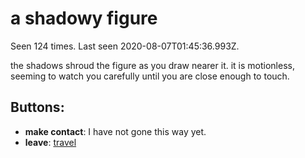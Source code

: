 # a shadowy figure

Seen 124 times. Last seen 2020-08-07T01:45:36.993Z.

the shadows shroud the figure as you draw nearer it. it is motionless, seeming to watch you carefully until you are close enough to touch.

## Buttons:

- **make contact**: I have not gone this way yet.
- **leave**: [travel](travel-travel.md)